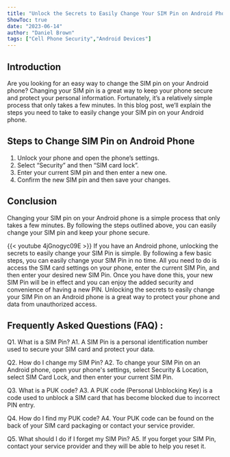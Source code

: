 ```yaml
---
title: "Unlock the Secrets to Easily Change Your SIM Pin on Android Phone!"
ShowToc: true 
date: "2023-06-14"
author: "Daniel Brown" 
tags: ["Cell Phone Security","Android Devices"]
---
```

## Introduction

Are you looking for an easy way to change the SIM pin on your Android phone? Changing your SIM pin is a great way to keep your phone secure and protect your personal information. Fortunately, it’s a relatively simple process that only takes a few minutes. In this blog post, we’ll explain the steps you need to take to easily change your SIM pin on your Android phone.

## Steps to Change SIM Pin on Android Phone

1. Unlock your phone and open the phone’s settings.
2. Select “Security” and then “SIM card lock”.
3. Enter your current SIM pin and then enter a new one.
4. Confirm the new SIM pin and then save your changes.

## Conclusion

Changing your SIM pin on your Android phone is a simple process that only takes a few minutes. By following the steps outlined above, you can easily change your SIM pin and keep your phone secure.

{{< youtube 4jGnogyc09E >}} 
If you have an Android phone, unlocking the secrets to easily change your SIM Pin is simple. By following a few basic steps, you can easily change your SIM Pin in no time. All you need to do is access the SIM card settings on your phone, enter the current SIM Pin, and then enter your desired new SIM Pin. Once you have done this, your new SIM Pin will be in effect and you can enjoy the added security and convenience of having a new PIN. Unlocking the secrets to easily change your SIM Pin on an Android phone is a great way to protect your phone and data from unauthorized access.

## Frequently Asked Questions (FAQ) :
Q1. What is a SIM Pin?
A1. A SIM Pin is a personal identification number used to secure your SIM card and protect your data.

Q2. How do I change my SIM Pin?
A2. To change your SIM Pin on an Android phone, open your phone's settings, select Security & Location, select SIM Card Lock, and then enter your current SIM Pin.

Q3. What is a PUK code?
A3. A PUK code (Personal Unblocking Key) is a code used to unblock a SIM card that has become blocked due to incorrect PIN entry.

Q4. How do I find my PUK code?
A4. Your PUK code can be found on the back of your SIM card packaging or contact your service provider.

Q5. What should I do if I forget my SIM Pin?
A5. If you forget your SIM Pin, contact your service provider and they will be able to help you reset it.


